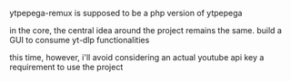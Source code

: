 ytpepega-remux is supposed to be a php version of ytpepega

in the core, the central idea around the project remains the same.
build a GUI to consume yt-dlp functionalities

this time, however, i'll avoid considering an actual youtube api key a requirement to use the project